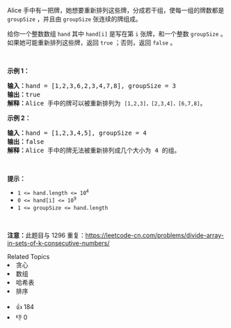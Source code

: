 <p>Alice 手中有一把牌，她想要重新排列这些牌，分成若干组，使每一组的牌数都是 <code>groupSize</code> ，并且由 <code>groupSize</code> 张连续的牌组成。</p>

<p>给你一个整数数组 <code>hand</code> 其中 <code>hand[i]</code> 是写在第 <code>i</code> 张牌，和一个整数 <code>groupSize</code> 。如果她可能重新排列这些牌，返回 <code>true</code> ；否则，返回 <code>false</code> 。</p>

<p>&nbsp;</p>

<ol>
</ol>

<p><strong>示例 1：</strong></p>

<pre>
<strong>输入：</strong>hand = [1,2,3,6,2,3,4,7,8], groupSize = 3
<strong>输出：</strong>true
<strong>解释：</strong>Alice 手中的牌可以被重新排列为 <code>[1,2,3]，[2,3,4]，[6,7,8]</code>。</pre>

<p><strong>示例 2：</strong></p>

<pre>
<strong>输入：</strong>hand = [1,2,3,4,5], groupSize = 4
<strong>输出：</strong>false
<strong>解释：</strong>Alice 手中的牌无法被重新排列成几个大小为 4 的组。</pre>

<p>&nbsp;</p>

<p><strong>提示：</strong></p>

<ul>
	<li><code>1 &lt;= hand.length &lt;= 10<sup>4</sup></code></li>
	<li><code>0 &lt;= hand[i] &lt;= 10<sup>9</sup></code></li>
	<li><code>1 &lt;= groupSize &lt;= hand.length</code></li>
</ul>

<p>&nbsp;</p>

<p><strong>注意：</strong>此题目与 1296 重复：<a href="https://leetcode-cn.com/problems/divide-array-in-sets-of-k-consecutive-numbers/" target="_blank">https://leetcode-cn.com/problems/divide-array-in-sets-of-k-consecutive-numbers/</a></p>
<div><div>Related Topics</div><div><li>贪心</li><li>数组</li><li>哈希表</li><li>排序</li></div></div><br><div><li>👍 184</li><li>👎 0</li></div>